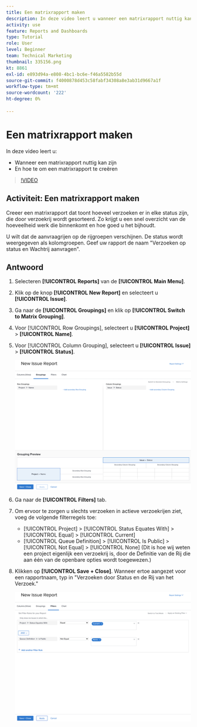 ```yaml
---
title: Een matrixrapport maken
description: In deze video leert u wanneer een matrixrapport nuttig kan zijn en hoe u een matrixrapport kunt maken in [!DNL  Workfront].
activity: use
feature: Reports and Dashboards
type: Tutorial
role: User
level: Beginner
team: Technical Marketing
thumbnail: 335156.png
kt: 8861
exl-id: e893d94a-e808-4bc1-bc6e-f46a5582b55d
source-git-commit: f4000878d453c58fabf34308a8e3ab31d9667a1f
workflow-type: tm+mt
source-wordcount: '222'
ht-degree: 0%

---
```


# Een matrixrapport maken

In deze video leert u:

* Wanneer een matrixrapport nuttig kan zijn
* En hoe te om een matrixrapport te creëren

>[!VIDEO](https://video.tv.adobe.com/v/335156/?quality=12)

## Activiteit: Een matrixrapport maken

Creeer een matrixrapport dat toont hoeveel verzoeken er in elke status zijn, die door verzoekrij wordt gesorteerd. Zo krijgt u een snel overzicht van de hoeveelheid werk die binnenkomt en hoe goed u het bijhoudt.

U wilt dat de aanvraagrijen op de rijgroepen verschijnen. De status wordt weergegeven als kolomgroepen. Geef uw rapport de naam &quot;Verzoeken op status en Wachtrij aanvragen&quot;.

## Antwoord

1. Selecteren **[!UICONTROL Reports]** van de **[!UICONTROL Main Menu]**.
1. Klik op de knop **[!UICONTROL New Report]** en selecteert u **[!UICONTROL Issue]**.
1. Ga naar de **[!UICONTROL Groupings]** en klik op **[!UICONTROL Switch to Matrix Grouping]**.
1. Voor [!UICONTROL Row Groupings], selecteert u **[!UICONTROL Project]** > **[!UICONTROL Name]**.
1. Voor [!UICONTROL Column Grouping], selecteert u **[!UICONTROL Issue]** > **[!UICONTROL Status]**.

   ![Een beeld van het scherm om een nieuw punt tot stand te brengen rapporteert groepering](assets/matrix-report-groupings.png)

1. Ga naar de **[!UICONTROL Filters]** tab.
1. Om ervoor te zorgen u slechts verzoeken in actieve verzoekrijen ziet, voeg de volgende filterregels toe:

   * [!UICONTROL Project] > [!UICONTROL Status Equates With] > [!UICONTROL Equal] > [!UICONTROL Current]
   * [!UICONTROL Queue Definition] > [!UICONTROL Is Public] > [!UICONTROL Not Equal] > [!UICONTROL None] (Dit is hoe wij weten een project eigenlijk een verzoekrij is, door de Definitie van de Rij die aan één van de openbare opties wordt toegewezen.)

1. Klikken op **[!UICONTROL Save + Close]**. Wanneer ertoe aangezet voor een rapportnaam, typ in &quot;Verzoeken door Status en de Rij van het Verzoek.&quot;

   ![Een beeld van het scherm om een nieuw filter van het uitgifterapport tot stand te brengen](assets/matrix-report-filters.png)
